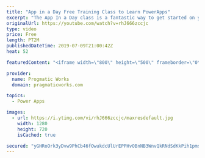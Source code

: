 ```yaml
---
title: "App in a Day Free Training Class to Learn PowerApps"
excerpt: "The App In a Day class is a fantastic way to get started on your PowerApps learning journey. It takes you through learning Common Data Services (CDS) and building canvas and model-driven applications. You will also learn about Flow in this hands-on free class.   Register for the forever free class without"
originalUrl: https://youtube.com/watch?v=rhJ666zccjc
type: video
price: Free
length: PT2M
publishedDateTime: 2019-07-09T21:00:42Z
heat: 52

featuredContent: "<iframe width=\"800\" height=\"500\" frameborder=\"0\" src=\"https://www.youtube.com/embed/rhJ666zccjc\" allow=\"accelerometer; autoplay; encrypted-media; gyroscope; picture-in-picture\" allowfullscreen></iframe>"

provider:
  name: Progmatic Works
  domain: pragmaticworks.com

topics:
  - Power Apps

images:
  - url: https://i.ytimg.com/vi/rhJ666zccjc/maxresdefault.jpg
    width: 1280
    height: 720
    isCached: true

secured: "yGHRoOrk3yDvw9PhCb46fOwukdcUlUrEPPHvOBnNB3WnvQkRNdSdKkPih1pmsMJ5fngT3hcQzfq0bNgu9uF9ZdfLQTg36cIXUzenP7l220NrCYm289ans/tbsMF6z40KFBtjILPfz+UpRzxBQeJUE7TvgfjF/SNJM+5atQuM41Nq3/cZEGEi4Ml2tpoYovO133Pl+LaONtCQ9INdjoVneW4kcMHWdatdp4Wyl8cYEXODmuukYwU4DtSp8PfzHStkOp+18qiS21vmbuTY3mLTdIr1ENh+V4aB5N472g0/27mGJ6W0e+F93vjQ08RTkaEQse14whYaCogLm4otmuAHwlVcvDMFWtAGRPPXo3HZfN8yMkPmH6xmMRWW4oQjBl51Bw3CLfXhtO7DjnpSoA305fIVNcfwR3nKC4y8vGDZXrA=;KCpLVIZXs/z8pbi+d0aarg=="
---
```


